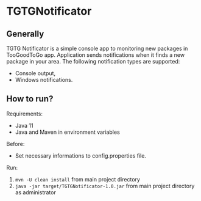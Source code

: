 # TGTGNotificator

## Generally

TGTG Notificator is a simple console app to monitoring new packages in TooGoodToGo app.
Application sends notifications when it finds a new package in your area.
The following notification types are supported:
 - Console output,
 - Windows notifications.

## How to run?

Requirements:
 - Java 11
 - Java and Maven in environment variables

Before: 
 - Set necessary informations to config.properties file.

Run:
1. `mvn -U clean install` from main project directory
2. `java -jar target/TGTGNotificator-1.0.jar` from main project directory as administrator
